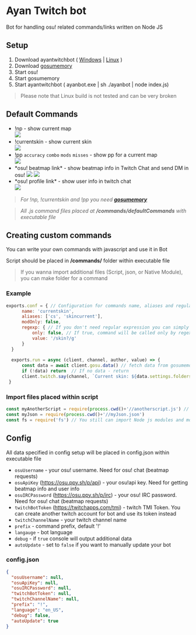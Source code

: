# Ayan Twitch bot
Bot for handling osu! related commands/links written on Node JS
## Setup
1. Download ayantwitchbot ( [Windows]() | [Linux]() )
2. Download [gosumemory](https://github.com/l3lackShark/gosumemory)
3. Start osu!
4. Start gosumemory
5. Start ayantwitchbot ( ayanbot.exe | sh ./ayanbot | node index.js)
>Please note that Linux build is not tested and can be very broken
## Default Commands
* !np - show current map\
![](https://i.imgur.com/h11lplS.png)
* !currentskin - show current skin\
![](https://i.imgur.com/FQF8hyu.png)
* !pp `accuracy` `combo` `mods` `misses` - show pp for a current map\
![](https://i.imgur.com/tWvCToL.png)
* \*osu! beatmap link\* - show beatmap info in Twitch Chat and send DM in osu!
![](https://i.imgur.com/9U96S1V.png)
![](https://i.imgur.com/JWBnvTt.png)
* \*osu! profile link\* - show user info in twitch chat\
![](https://i.imgur.com/oMnI2k5.png)
>*For !np, !currentskin and !pp you need **[gosumemory](https://github.com/l3lackShark/gosumemory)***

>*All .js command files placed at **/commands/defaultCommands** with executable file*
## Creating custom commands
You can write your own commands with javascript and use it in Bot

Script should be placed in **/commands/** folder within executable file
>If you wanna import additional files (Script, json, or Native Module), you can make folder for a command
### Example
```javascript
exports.conf = { // Configuration for commands name, aliases and regular expression
      name: 'currentskin',
      aliases: ['cs', 'skincurrent'],
      modOnly: false,
      regexp: { // If you don't need regular expression you can simply delete this object
          only: false, // If true, command will be called only by regexp
          value: '/skin?/g'
      }
  }
  
  exports.run = async (client, channel, author, value) => {
      const data = await client.gosu.data() // fetch data from gosumemory (./api/gosu.js)
      if (!data) return  // If no data - return
      client.twitch.say(channel, `Current skin: ${data.settings.folders.skin}`) 
 }
```
### Import files placed within script
```javascript
const myAnotherScript = require(process.cwd()+'//anotherscript.js') // If file placed within script
const myJson = require(process.cwd()+'//myJson.json')
const fs = require('fs') // You still can import Node js modules and modules listed in package json
```
## Config
All data specified in config setup will be placed in config.json within executable file
* `osuUsername` - your osu! username. Need for osu! chat (beatmap requests)
* `osuApiKey` (https://osu.ppy.sh/p/api) - your osu!api key. Need for getting beatmap info and user info
* `osuIRCPassword` (https://osu.ppy.sh/p/irc) - your osu! IRC password. Need for osu! chat (beatmap requests)
* `twitchBotToken` (https://twitchapps.com/tmi) - twitch TMI Token. You can create another twitch account for bot and use its token instead
* `twitchChannelName` - your twitch channel name
* `prefix` - command prefix, default '!'
* `langauge` - bot language
* `debug` - if `true` console will output additional data
* `autoUpdate` - set to `false` if you want to manually update your bot
### config.json
```json
{
  "osuUsername": null, 
  "osuApiKey": null, 
  "osuIRCPassword": null, 
  "twitchBotToken": null,
  "twitchChannelName": null,
  "prefix": "!",
  "language": "en_US",
  "debug": false, 
  "autoUpdate": true 
}
```